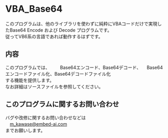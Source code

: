# VBA_Base64
このプログラムは、他のライブラリを使わずに純粋にVBAコードだけで実現したBase64 Encode および Decode プログラムです。  
従ってVB6系の言語であれば動作するはずです。  
  
## 内容
このプログラムでは、
　　Base64エンコード、Base64デコード、
  　Base64エンコードファイル化、Base64デコードファイル化  
する機能を提供します。  
なお詳細はソースファイルを参照してください。  

## このプログラムに関するお問い合わせ
バグや改修に関するお問い合わせなどは  
　m_kawase@embed-ai.com  
までお願いします。  

